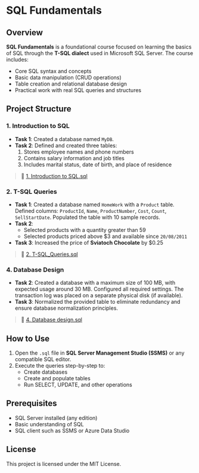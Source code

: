# SQL Fundamentals

## Overview

**SQL Fundamentals** is a foundational course focused on learning the basics of SQL through the **T-SQL dialect** used in Microsoft SQL Server. The course includes:

- Core SQL syntax and concepts
- Basic data manipulation (CRUD operations)
- Table creation and relational database design
- Practical work with real SQL queries and structures

## Project Structure

### 1. Introduction to SQL
- **Task 1**: Created a database named `MyDB`.
- **Task 2**: Defined and created three tables:
  1. Stores employee names and phone numbers
  2. Contains salary information and job titles
  3. Includes marital status, date of birth, and place of residence

> 📄 [1. Introduction to SQL.sql](./1.%20Introduction%20to%20SQL.sql)


### 2. T-SQL Queries
- **Task 1**: Created a database named `HomeWork` with a `Product` table. Defined columns: `ProductId`, `Name`, `ProductNumber`, `Cost`, `Count`, `SellStartDate`. Populated the table with 10 sample records.
- **Task 2**:
  - Selected products with a quantity greater than 59
  - Selected products priced above $3 and available since `20/08/2011`
- **Task 3**: Increased the price of **Sviatoch Chocolate** by $0.25

> 📄 [2. T-SQL_Queries.sql](./2.%20T-SQL_Queries.sql)


### 4. Database Design  
- **Task 2**: Created a database with a maximum size of 100 MB, with expected usage around 30 MB. Configured all required settings. The transaction log was placed on a separate physical disk (if available).  
- **Task 3**: Normalized the provided table to eliminate redundancy and ensure database normalization principles.  

> 📄 [4. Database design.sql](./4.%20Database%20design.sql)


## How to Use

1. Open the `.sql` file in **SQL Server Management Studio (SSMS)** or any compatible SQL editor.
2. Execute the queries step-by-step to:
   - Create databases
   - Create and populate tables
   - Run SELECT, UPDATE, and other operations

## Prerequisites

- SQL Server installed (any edition)
- Basic understanding of SQL
- SQL client such as SSMS or Azure Data Studio

## License

This project is licensed under the MIT License.